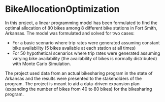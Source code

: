 # BikeAllocationOptimization
In this project, a linear programming model has been formulated to find the optimal allocation of 80 bikes among 8 different bike stations in Fort Smith, Arkansas. The model was formulated and solved for two cases:
- For a basic scenario where trip rates were generated assuming constant bike availability (5 bikes available at each station at all times)
- For 50 hypothetical scenarios where trip rates were generated assuming varying bike availability (the availability of bikes is normally distributed) with Monte Carlo Simulation.

The project used data from an actual bikesharing program in the state of Arkansas and the results were presented to the stakeholders of the program. The project is meant to aid a data-driven expansion plan (expanding the number of bikes from 40 to 80 bikes) for the bikesharing program.

